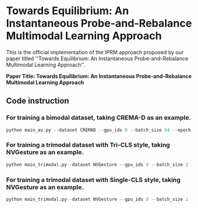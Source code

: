 # Towards Equilibrium: An Instantaneous Probe-and-Rebalance Multimodal Learning Approach
 This is the official implementation of the IPRM approach proposed by our paper titled ''Towards Equilibrium: An Instantaneous Probe-and-Rebalance Multimodal Learning Approach''.

 **Paper Title: Towards Equilibrium: An Instantaneous Probe-and-Rebalance Multimodal Learning Approach**
 ## Code instruction
 ### For training a bimodal dataset, taking CREMA-D as an example.
```python
python main_av.py --dataset CREMAD --gpu_ids 0 --batch_size 64 --epoch 100 --train --alpha 0.8 --ckpt_path log_cd --saved_model_name CREMAD
```
### For training a trimodal dataset with Tri-CLS style, taking NVGesture as an example.
```python
python main_trimodal.py--dataset NVGesture --gpu_ids 0 --batch_size 2 --epoch 100 --train --alpha 0.8 --mixup_method tri_cls --ckpt_path log_cd --saved_model_name NVGesture 
```
### For training a trimodal dataset with Single-CLS style, taking NVGesture as an example.
```python
python main_trimodal.py--dataset NVGesture --gpu_ids 0 --batch_size 2 --epoch 100 --train --alpha 0.8 --mixup_method single_cls --ckpt_path log_cd --saved_model_name NVGesture 
```
